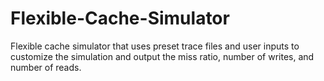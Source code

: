 # Flexible-Cache-Simulator
Flexible cache simulator that uses preset trace files and user inputs to customize the simulation and output the miss ratio, number of writes, and number of reads.

